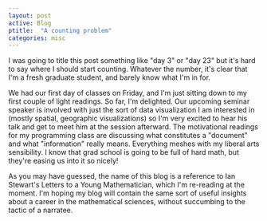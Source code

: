 ```yaml
---
layout: post
active: Blog
ptitle:  "A counting problem" 
categories: misc
---
```


I was going to title this post something like "day 3" or "day 23" but it's hard to say where I should start counting. Whatever the number, it's clear that I'm a fresh graduate student, and barely know what I'm in for.

<!--more-->

We had our first day of classes on Friday, and I'm just sitting down to my first couple of light readings. So far, I'm delighted. Our upcoming seminar speaker is involved with just the sort of data visualization I am interested in (mostly spatial, geographic visualizations) so I'm very excited to hear his talk and get to meet him at the session afterward. The motivational readings for my programming class are discussing what constitutes a "document" and what "information" really means. Everything meshes with my liberal arts sensibility. I know that grad school is going to be full of hard math, but they're easing us into it so nicely!

As you may have guessed, the name of this blog is a reference to Ian Stewart's Letters to a Young Mathematician, which I'm re-reading at the moment. I'm hoping my blog will contain the same sort of useful insights about a career in the mathematical sciences, without succumbing to the tactic of a narratee.